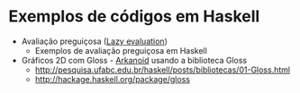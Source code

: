 # Exemplos de códigos em Haskell

- Avaliação preguiçosa ([Lazy evaluation](https://en.wikipedia.org/wiki/Lazy_evaluation)) 
  - Exemplos de avaliação preguiçosa em Haskell
- Gráficos 2D com Gloss - [Arkanoid](https://pt.wikipedia.org/wiki/Arkanoid) usando a biblioteca Gloss
  - http://pesquisa.ufabc.edu.br/haskell/posts/bibliotecas/01-Gloss.html
  - http://hackage.haskell.org/package/gloss
